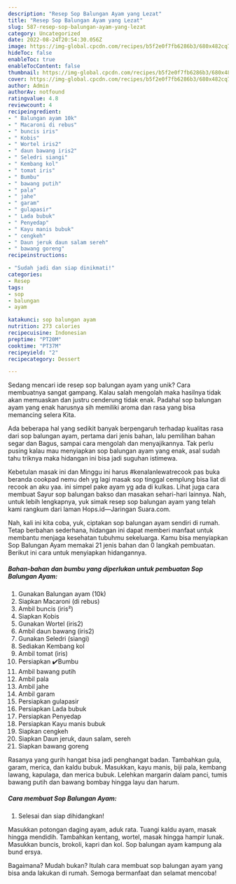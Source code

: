 ```yaml
---
description: "Resep Sop Balungan Ayam yang Lezat"
title: "Resep Sop Balungan Ayam yang Lezat"
slug: 587-resep-sop-balungan-ayam-yang-lezat
category: Uncategorized
date: 2022-08-24T20:54:30.056Z
image: https://img-global.cpcdn.com/recipes/b5f2e0f7fb6286b3/680x482cq70/sop-balungan-ayam-foto-resep-utama.jpg
hideToc: false
enableToc: true
enableTocContent: false
thumbnail: https://img-global.cpcdn.com/recipes/b5f2e0f7fb6286b3/680x482cq70/sop-balungan-ayam-foto-resep-utama.jpg
cover: https://img-global.cpcdn.com/recipes/b5f2e0f7fb6286b3/680x482cq70/sop-balungan-ayam-foto-resep-utama.jpg
author: Admin
authorAv: notfound
ratingvalue: 4.8
reviewcount: 4
recipeingredient:
- " Balungan ayam 10k"
- " Macaroni di rebus"
- " buncis iris"
- " Kobis"
- " Wortel iris2"
- " daun bawang iris2"
- " Seledri siangi"
- " Kembang kol"
- " tomat iris"
- " Bumbu"
- " bawang putih"
- " pala"
- " jahe"
- " garam"
- " gulapasir"
- " Lada bubuk"
- " Penyedap"
- " Kayu manis bubuk"
- " cengkeh"
- " Daun jeruk daun salam sereh"
- " bawang goreng"
recipeinstructions:

- "Sudah jadi dan siap dinikmati!"
categories:
- Resep
tags:
- sop
- balungan
- ayam

katakunci: sop balungan ayam 
nutrition: 273 calories
recipecuisine: Indonesian
preptime: "PT20M"
cooktime: "PT37M"
recipeyield: "2"
recipecategory: Dessert

---
```





Sedang mencari ide resep sop balungan ayam yang unik? Cara membuatnya sangat gampang. Kalau salah mengolah maka hasilnya tidak akan memuaskan dan justru cenderung tidak enak. Padahal sop balungan ayam yang enak harusnya sih memiliki aroma dan rasa yang bisa memancing selera Kita.





Ada beberapa hal yang sedikit banyak berpengaruh terhadap kualitas rasa dari sop balungan ayam, pertama dari jenis bahan, lalu pemilihan bahan segar dan Bagus, sampai cara mengolah dan menyajikannya. Tak perlu pusing kalau mau menyiapkan sop balungan ayam yang enak,      asal sudah tahu triknya maka hidangan ini bisa jadi suguhan istimewa.














Kebetulan masak ini dan Minggu ini harus #kenalanlewatrecook pas buka beranda cookpad nemu deh yg lagi masak sop tinggal cemplung bisa liat di recook an aku yaa. ini simpel pake ayam yg ada di kulkas. Lihat juga cara membuat Sayur sop balungan bakso dan masakan sehari-hari lainnya. Nah, untuk lebih lengkapnya, yuk simak resep sop balungan ayam yang telah kami rangkum dari laman Hops.id—Jaringan Suara.com.






Nah, kali ini kita coba, yuk, ciptakan sop balungan ayam sendiri di rumah. Tetap berbahan sederhana, hidangan ini dapat memberi manfaat untuk membantu menjaga kesehatan tubuhmu sekeluarga. Kamu bisa menyiapkan Sop Balungan Ayam memakai 21 jenis bahan dan 0 langkah pembuatan. Berikut ini cara untuk menyiapkan hidangannya.

<!--inarticleads1-->

##### Bahan-bahan dan bumbu yang diperlukan untuk pembuatan Sop Balungan Ayam:

1. Gunakan  Balungan ayam (10k)
1. Siapkan  Macaroni (di rebus)
1. Ambil  buncis (iris²)
1. Siapkan  Kobis
1. Gunakan  Wortel (iris2)
1. Ambil  daun bawang (iris2)
1. Gunakan  Seledri (siangi)
1. Sediakan  Kembang kol
1. Ambil  tomat (iris)
1. Persiapkan  ✔️Bumbu
1. Ambil  bawang putih
1. Ambil  pala
1. Ambil  jahe
1. Ambil  garam
1. Persiapkan  gulapasir
1. Persiapkan  Lada bubuk
1. Persiapkan  Penyedap
1. Persiapkan  Kayu manis bubuk
1. Siapkan  cengkeh
1. Siapkan  Daun jeruk, daun salam, sereh
1. Siapkan  bawang goreng


Rasanya yang gurih hangat bisa jadi penghangat badan. Tambahkan gula, garam, merica, dan kaldu bubuk. Masukkan, kayu manis, biji pala, kembang lawang, kapulaga, dan merica bubuk. Lelehkan margarin dalam panci, tumis bawang putih dan bawang bombay hingga layu dan harum. 

<!--inarticleads2-->

##### Cara membuat Sop Balungan Ayam:


1. Selesai dan siap dihidangkan!

Masukkan potongan daging ayam, aduk rata. Tuangi kaldu ayam, masak hingga mendidih. Tambahkan kentang, wortel, masak hingga hampir lunak. Masukkan buncis, brokoli, kapri dan kol. Sop balungan ayam kampung ala bund ersya. 

Bagaimana? Mudah bukan? Itulah cara membuat sop balungan ayam yang bisa anda lakukan di rumah. Semoga bermanfaat dan selamat mencoba!
